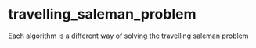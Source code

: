 # travelling_saleman_problem

Each algorithm is a different way of solving the travelling saleman problem
